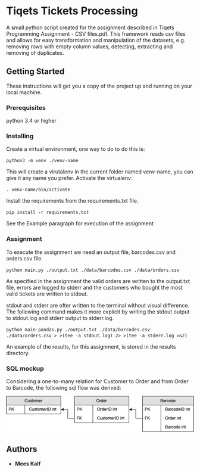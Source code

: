 # Tiqets Tickets Processing

A small python script created for the assignment described in Tiqets Programming Assignment - CSV files.pdf. This framework reads csv files and allows for easy transformation and manipulation of the datasets, e.g. removing rows with empty column values, detecting, extracting and removing of duplicates.

## Getting Started

These instructions will get you a copy of the project up and running on your local machine.

### Prerequisites

python 3.4 or higher

### Installing

Create a virtual environment, one way to do to do this is:

```
python3 -m venv ./venv-name
```

This will create a virutalenv in the current folder named venv-name, you can give it any name you prefer. Activate the virtualenv:

```
. venv-name/bin/activate
```
 
Install the requirements from the requirements.txt file. 

```
pip install -r requirements.txt
```

See the Example paragraph for execution of the assignment

### Assignment

To execute the assignment we need an output file, barcodes.csv and orders.csv file.

```
python main.py ./output.txt ./data/barcodes.csv ./data/orders.csv
```

As specified in the assignment the valid orders are written to the output.txt file, errors are logged to stderr and the customers who bought the most valid tickets are written to stdout.

stdout and stderr are ofter written to the terminal without visual difference. The following command makes it more explicit by writing the stdout output to stdout.log and stderr output to stderr.log. 

```
python main-pandas.py ./output.txt ./data/barcodes.csv ./data/orders.csv > >(tee -a stdout.log) 2> >(tee -a stderr.log >&2)
```

An example of the results, for this assignment, is stored in the results directory.

### SQL mockup
Considering a one-to-many relation for Customer to Order and from Order to Barcode, the following sql flow was derived:

![Image](/images/sql.jpg)

## Authors

* **Mees Kalf**
